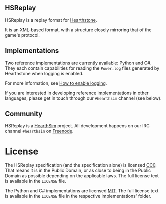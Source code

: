 ## HSReplay

HSReplay is a replay format for [Hearthstone](http://playhearthstone.com/).

It is an XML-based format, with a structure closely mirroring that of the
game's protocol.


## Implementations

Two reference implementations are currently available: Python and C#.
They each contain capabilities for reading the `Power.log` files generated
by Hearthstone when logging is enabled.

For more information, see
[How to enable logging](https://github.com/jleclanche/fireplace/wiki/How-to-enable-logging).

If you are interested in developing reference implementations in other
languages, please get in touch through our `#hearthsim` channel (see below).


## Community

HSReplay is a [HearthSim](http://hearthsim.info) project. All development
happens on our IRC channel `#hearthsim` on [Freenode](https://freenode.net).


# License

The HSReplay specification (and the specification alone) is licensed
[CC0](https://creativecommons.org/publicdomain/zero/1.0/). That means it is
in the Public Domain, or as close to being in the Public Domain as possible
depending on the applicable laws. The full license text is available in
the `LICENSE` file.

The Python and C# implementations are licensed
[MIT](http://choosealicense.com/licenses/mit/). The full license text is
available in the `LICENSE` file in the respective implementations' folder.
